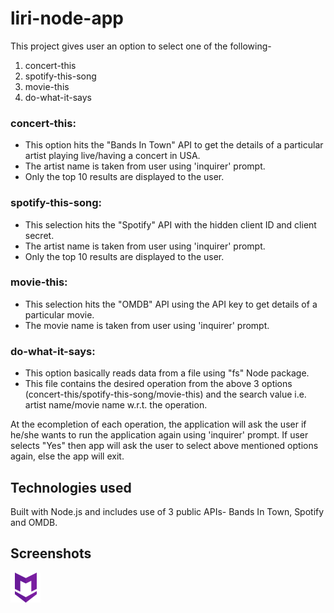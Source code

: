 # liri-node-app

This project gives user an option to select one of the following-
1. concert-this
2. spotify-this-song
3. movie-this
4. do-what-it-says

### concert-this:
* This option hits the "Bands In Town" API to get the details of a particular artist playing live/having a concert in USA. 
* The artist name is taken from user using 'inquirer' prompt.
* Only the top 10 results are displayed to the user.


### spotify-this-song:
* This selection hits the "Spotify" API with the hidden client ID and client secret.
* The artist name is taken from user using 'inquirer' prompt.
* Only the top 10 results are displayed to the user.

### movie-this:
* This selection hits the "OMDB" API using the API key to get details of a particular movie. 
* The movie name is taken from user using 'inquirer' prompt.

### do-what-it-says:
* This option basically reads data from a file using "fs" Node package.
* This file contains the desired operation from the above 3 options (concert-this/spotify-this-song/movie-this) and the search value i.e. artist name/movie name w.r.t. the operation.


At the ecompletion of each operation, the application will ask the user if he/she wants to run the application again using 'inquirer' prompt. If user selects "Yes" then app will ask the user to select above mentioned options again, else the app will exit.



## Technologies used

Built with Node.js and includes use of 3 public APIs- Bands In Town, Spotify and OMDB.

## Screenshots
![alt text](https://github.com/adam-p/markdown-here/raw/master/src/common/images/icon48.png "aaaa")


